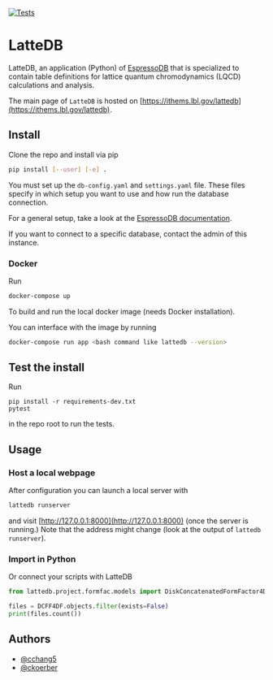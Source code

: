 [![Tests](https://github.com/callat-qcd/lattedb/workflows/Tests/badge.svg)](https://github.com/callat-qcd/lattedb/actions)


# LatteDB

LatteDB, an application (Python) of [EspressoDB](https://github.com/callat-qcd/espressodb) that is specialized to contain table definitions for lattice quantum chromodynamics (LQCD) calculations and analysis.

The main page of ``LatteDB`` is hosted on [https://ithems.lbl.gov/lattedb](https://ithems.lbl.gov/lattedb).

## Install
Clone the repo and install via pip
```bash
pip install [--user] [-e] .
```

You must set up the `db-config.yaml` and `settings.yaml` file.
These files specify in which setup you want to use and how run the database connection.

For a general setup, take a look at the [EspressoDB documentation](https://espressodb.readthedocs.io/en/latest/Usage.html).

If you want to connect to a specific database, contact the admin of this instance.

### Docker

Run
```bash
docker-compose up
```
To build and run the local docker image (needs Docker installation).

You can interface with the image by running
```bash
docker-compose run app <bash command like lattedb --version>
```

## Test the install
Run
```pash
pip install -r requirements-dev.txt
pytest
```
in the repo root to run the tests.

## Usage

### Host a local webpage
After configuration you can launch a local server with
```bash
lattedb runserver
```
and visit [http://127.0.0.1:8000](http://127.0.0.1:8000) (once the server is running.)
Note that the address might change (look at the output of `lattedb runserver`).

### Import in Python
Or connect your scripts with LatteDB
```python
from lattedb.project.formfac.models import DiskConcatenatedFormFactor4DFile as DCFF4DF

files = DCFF4DF.objects.filter(exists=False)
print(files.count())
```

## Authors
* [@cchang5](https://github.com/cchang5)
* [@ckoerber](https://www.ckoerber.com)

